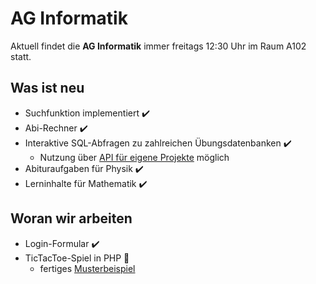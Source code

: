 # AG Informatik

Aktuell findet die **AG Informatik** immer freitags 12:30 Uhr im Raum A102 statt.

## Was ist neu

- Suchfunktion implementiert ✔️
- Abi-Rechner ✔️
- Interaktive SQL-Abfragen zu zahlreichen Übungsdatenbanken ✔️
  - Nutzung über [API für eigene Projekte](https://packagist.org/packages/treptowkolleg/api) möglich
- Abituraufgaben für Physik ✔️
- Lerninhalte für Mathematik ✔️

## Woran wir arbeiten

- Login-Formular ✔️
- TicTacToe-Spiel in PHP 🔨
  - fertiges [Musterbeispiel](https://ttt.treptowkolleg.de)